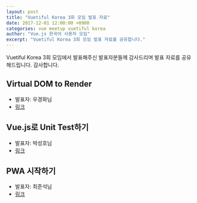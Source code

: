 ```yaml
---
layout: post
title: "Vuetiful Korea 3회 모임 발표 자료"
date: 2017-12-01 12:00:00 +0900
categories: vue meetup vuetiful korea
author: "Vue.js 한국어 사용자 모임"
excerpt: "Vuetiful Korea 3회 모임 발표 자료를 공유합니다."
---
```


Vuetiful Korea 3회 모임에서 발표해주신 발표자분들께 감사드리며 발표 자료를 공유해드립니다. 
감사합니다.

## Virtual DOM to Render
* 발표자: 우경화님
* [링크](https://docs.google.com/presentation/d/1CicMIDXECBg_5Y7TnAf-iF4uXW7PrDoUfAM6hpBCulI/edit?usp=sharing)

## Vue.js로 Unit Test하기
* 발표자: 박성호님
* [링크](https://docs.google.com/presentation/d/1nOcis4xOElGXpuOTq2mSHQVxIWXzgkaIXKppXpbT5w0/edit#slide=id.p)

## PWA 시작하기
* 발표자: 최준석님
* [링크](https://jicjjang.github.io/blog/slides/vue-pwa-start/)